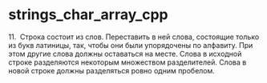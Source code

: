 # strings_char_array_cpp

11.  Строка состоит из слов. Переставить в ней слова, состоящие только из букв латиницы, так, чтобы они были упорядочены по алфавиту. При этом другие слова должны оставаться на месте. Слова в исходной строке разделяются некоторым множеством разделителей. Слова в новой строке должны разделяться ровно одним пробелом.

